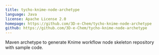 ```yaml
---
title: tycho-knime-node-archetype
language: Java
license: Apache License 2.0
homepage: https://github.com/3D-e-Chem/tycho-knime-node-archetype
github: https://github.com/3D-e-Chem/tycho-knime-node-archetype
---
```

Maven archetype to generate Knime workflow node skeleton repository with sample code.
